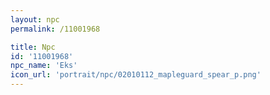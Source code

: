 ```yaml
---
layout: npc
permalink: /11001968

title: Npc
id: '11001968'
npc_name: 'Eks'
icon_url: 'portrait/npc/02010112_mapleguard_spear_p.png'
---
```


